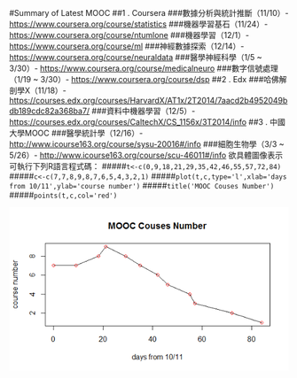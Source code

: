 #Summary of Latest MOOC
##1 . Coursera
###數據分析與統計推斷（11/10）- https://www.coursera.org/course/statistics
###機器學習基石（11/24）- https://www.coursera.org/course/ntumlone
###機器學習（12/1）- https://www.coursera.org/course/ml
###神經數據探索（12/14）- https://www.coursera.org/course/neuraldata
###醫學神經科學（1/5 ~ 3/30）- https://www.coursera.org/course/medicalneuro
###數字信號處理（1/19 ~ 3/30）- https://www.coursera.org/course/dsp
##2 . Edx
###哈佛解剖學X（11/18）-  https://courses.edx.org/courses/HarvardX/AT1x/2T2014/7aacd2b4952049bdb189cdc82a368ba7/
###資料中機器學習（12/5）- https://courses.edx.org/courses/CaltechX/CS_1156x/3T2014/info
##3 . 中國大學MOOC
###醫學統計學（12/16）- http://www.icourse163.org/course/sysu-20016#/info
###細胞生物學（3/3 ~ 5/26）- http://www.icourse163.org/course/scu-46011#/info
欲具體圖像表示可執行下列R語言程式碼：
#####`t<-c(0,9,18,21,29,35,42,46,55,57,72,84)`
#####`c<-c(7,7,8,9,8,7,6,5,4,3,2,1)`
#####`plot(t,c,type='l',xlab='days from 10/11',ylab='course number')`
#####`title('MOOC Couses Number')`
#####`points(t,c,col='red')`

![](https://github.com/robinlan/Codes-of-RobinLan/blob/master/MOOC_courses.png "MOOC Courses")
